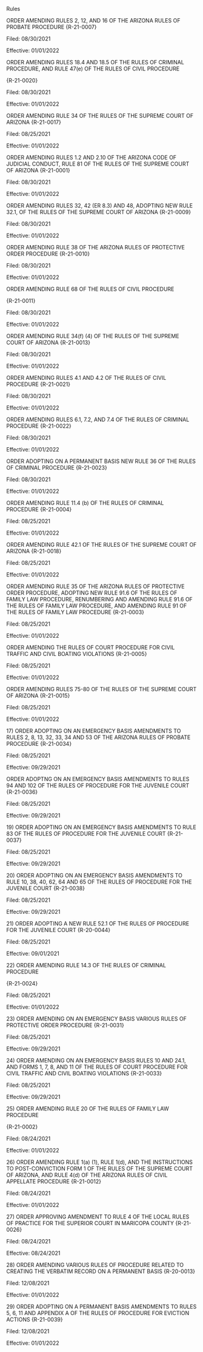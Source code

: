 Rules

ORDER AMENDING RULES 2, 12, AND 16 OF THE ARIZONA RULES OF PROBATE PROCEDURE {R-21-0007}

Filed: 08/30/2021

Effective: 01/01/2022

ORDER AMENDING RULES 18.4 AND 18.5 OF THE RULES OF CRIMINAL PROCEDURE, AND RULE 47(e) OF THE RULES OF CIVIL PROCEDURE

{R-21-0020}

Filed: 08/30/2021

Effective: 01/01/2022

ORDER AMENDING RULE 34 OF THE RULES OF THE SUPREME COURT OF ARIZONA {R-21-0017}

Filed: 08/25/2021

Effective: 01/01/2022

ORDER AMENDING RULES 1.2 AND 2.10 OF THE ARIZONA CODE OF JUDICIAL CONDUCT, RULE 81 OF THE RULES OF THE SUPREME COURT OF ARIZONA {R-21-0001}

Filed: 08/30/2021

Effective: 01/01/2022

ORDER AMENDING RULES 32, 42 (ER 8.3) AND 48, ADOPTING NEW RULE 32.1, OF THE RULES OF THE SUPREME COURT OF ARIZONA {R-21-0009}

Filed: 08/30/2021

Effective: 01/01/2022

ORDER AMENDING RULE 38 OF THE ARIZONA RULES OF PROTECTIVE ORDER PROCEDURE {R-21-0010}

Filed: 08/30/2021

Effective: 01/01/2022

ORDER AMENDING RULE 68 OF THE RULES OF CIVIL PROCEDURE

{R-21-0011}

Filed: 08/30/2021

Effective: 01/01/2022

ORDER AMENDING RULE 34(f) (4) OF THE RULES OF THE SUPREME COURT OF ARIZONA {R-21-0013}

Filed: 08/30/2021

Effective: 01/01/2022

ORDER AMENDING RULES 4.1 AND 4.2 OF THE RULES OF CIVIL PROCEDURE {R-21-0021}

Filed: 08/30/2021

Effective: 01/01/2022

ORDER AMENDING RULES 6.1, 7.2, AND 7.4 OF THE RULES OF CRIMINAL PROCEDURE {R-21-0022}

Filed: 08/30/2021

Effective: 01/01/2022

ORDER ADOPTING ON A PERMANENT BASIS NEW RULE 36 OF THE RULES OF CRIMINAL PROCEDURE {R-21-0023}

Filed: 08/30/2021

Effective: 01/01/2022

ORDER AMENDING RULE 11.4 (b) OF THE RULES OF CRIMINAL PROCEDURE {R-21-0004}

Filed: 08/25/2021

Effective: 01/01/2022

ORDER AMENDING RULE 42.1 OF THE RULES OF THE SUPREME COURT OF ARIZONA {R-21-0018}

Filed: 08/25/2021

Effective: 01/01/2022

ORDER AMENDING RULE 35 OF THE ARIZONA RULES OF PROTECTIVE ORDER PROCEDURE, ADOPTING NEW RULE 91.6 OF THE RULES OF FAMILY LAW PROCEDURE, RENUMBERING AND AMENDING RULE 91.6 OF THE RULES OF FAMILY LAW PROCEDURE, AND AMENDING RULE 91 OF THE RULES OF FAMILY LAW PROCEDURE {R-21-0003}

Filed: 08/25/2021

Effective: 01/01/2022

ORDER AMENDING THE RULES OF COURT PROCEDURE FOR CIVIL TRAFFIC AND CIVIL BOATING VIOLATIONS {R-21-0005}

Filed: 08/25/2021

Effective: 01/01/2022

ORDER AMENDING RULES 75-80 OF THE RULES OF THE SUPREME COURT OF ARIZONA {R-21-0015}

Filed: 08/25/2021

Effective: 01/01/2022

17\) ORDER ADOPTING ON AN EMERGENCY BASIS AMENDMENTS TO RULES 2, 8, 13, 32, 33, 34 AND 53 OF THE ARIZONA RULES OF PROBATE PROCEDURE {R-21-0034}

Filed: 08/25/2021

Effective: 09/29/2021

ORDER ADOPTNG ON AN EMERGENCY BASIS AMENDMENTS TO RULES 94 AND 102 OF THE RULES OF PROCEDURE FOR THE JUVENILE COURT {R-21-0036}

Filed: 08/25/2021

Effective: 09/29/2021

19\) ORDER ADOPTING ON AN EMERGENCY BASIS AMENDMENTS TO RULE 83 OF THE RULES OF PROCEDURE FOR THE JUVENILE COURT {R-21-0037}

Filed: 08/25/2021

Effective: 09/29/2021

20\) ORDER ADOPTING ON AN EMERGENCY BASIS AMENDMENTS TO RULE 10, 38, 40, 62, 64 AND 65 OF THE RULES OF PROCEDURE FOR THE JUVENILE COURT {R-21-0038}

Filed: 08/25/2021

Effective: 09/29/2021

21\) ORDER ADOPTING A NEW RULE 52.1 OF THE RULES OF PROCEDURE FOR THE JUVENILE COURT {R-20-0044}

Filed: 08/25/2021

Effective: 09/01/2021

22\) ORDER AMENDING RULE 14.3 OF THE RULES OF CRIMINAL PROCEDURE

{R-21-0024}

Filed: 08/25/2021

Effective: 01/01/2022

23\) ORDER AMENDING ON AN EMERGENCY BASIS VARIOUS RULES OF PROTECTIVE ORDER PROCEDURE {R-21-0031}

Filed: 08/25/2021

Effective: 09/29/2021

24\) ORDER AMENDING ON AN EMERGENCY BASIS RULES 10 AND 24.1, AND FORMS 1, 7, 8, AND 11 OF THE RULES OF COURT PROCEDURE FOR CIVIL TRAFFIC AND CIVIL BOATING VIOLATIONS {R-21-0033}

Filed: 08/25/2021

Effective: 09/29/2021

25\) ORDER AMENDING RULE 20 OF THE RULES OF FAMILY LAW PROCEDURE

{R-21-0002}

Filed: 08/24/2021

Effective: 01/01/2022

26\) ORDER AMENDING RULE 1(a) (1), RULE 1(d), AND THE INSTRUCTIONS TO POST-CONVICTION FORM 1 OF THE RULES OF THE SUPREME COURT OF ARIZONA, AND RULE 4(d) OF THE ARIZONA RULES OF CIVIL APPELLATE PROCEDURE {R-21-0012}

Filed: 08/24/2021

Effective: 01/01/2022

27\) ORDER APPROVING AMENDMENT TO RULE 4 OF THE LOCAL RULES OF PRACTICE FOR THE SUPERIOR COURT IN MARICOPA COUNTY {R-21-0026}

Filed: 08/24/2021

Effective: 08/24/2021

28\) ORDER AMENDING VARIOUS RULES OF PROCEDURE RELATED TO CREATING THE VERBATIM RECORD ON A PERMANENT BASIS {R-20-0013}

Filed: 12/08/2021

Effective: 01/01/2022

29\) ORDER ADOPTING ON A PERMANENT BASIS AMENDMENTS TO RULES 5, 6, 11 AND APPENDIX A OF THE RULES OF PROCEDURE FOR EVICTION ACTIONS {R-21-0039}

Filed: 12/08/2021

Effective: 01/01/2022
